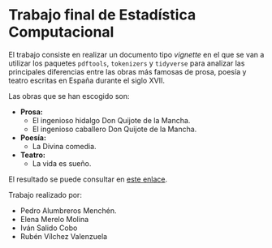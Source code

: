 # Trabajo final de Estadística Computacional
El trabajo consiste en realizar un documento tipo *vignette* en el que se van a utilizar los paquetes `pdftools`, `tokenizers` y `tidyverse` para analizar las principales diferencias entre las obras más famosas de prosa, poesía y teatro escritas en España durante el siglo XVII.

Las obras que se han escogido son:

- **Prosa:**
  - El ingenioso hidalgo Don Quijote de la Mancha.
  - El ingenioso caballero Don Quijote de la Mancha.
- **Poesía:**
  - La Divina comedia.
- **Teatro:**
  - La vida es sueño.

El resultado se puede consultar en [este enlace](https://comicivans.github.io/trabajo-computacional/).

Trabajo realizado por:
- Pedro Alumbreros Menchén.
- Elena Merelo Molina
- Iván Salido Cobo
- Rubén Vílchez Valenzuela